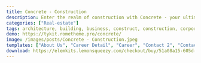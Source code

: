 ```yaml
---
title: Concrete - Construction
description: Enter the realm of construction with Concrete - your ultimate solution for building projects. This Elementor Template Kit is meticulously designed to showcase your construction services. Elevate your online presence seamlessly, engaging clients with a captivating site design. Lay a solid foundation for your business success with Concrete, where innovation meets construction.
categories: ["Real-estate"]
tags: architecture, building, business, construct, construction, corporate, factory, handyman, industry, interiors, orange, technology, warehouse, yellow
demo: https://tykit.rometheme.pro/concrete/
image: /images/posts/Concrete - Construction.jpeg
templates: ["About Us", "Career Detail", "Career", "Contact 2", "Contact", "Faq", "Footer", "Global", "Header", "Homepage", "Pricing", "Project", "Service Detail", "Service"]
download: https://elemkits.lemonsqueezy.com/checkout/buy/51a08a15-605d-4c4c-a776-5ed358543d83
---
```


